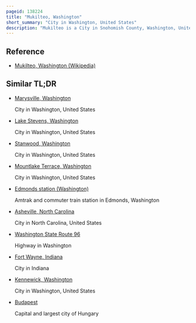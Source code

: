 ```yaml
---
pageid: 138224
title: "Mukilteo, Washington"
short_summary: "City in Washington, United States"
description: "Mukilteo is a City in Snohomish County, Washington, United States. It is located in Puget Sound between Edmonds and everett about 25 Miles north of Seattle. The City had a Population of 20254 at the 2010 Census and an estimated Population of 21441 in 2019."
---
```


## Reference

- [Mukilteo, Washington (Wikipedia)](https://en.wikipedia.org/?curid=138224)

## Similar TL;DR

- [Marysville, Washington](/tldr/en/marysville-washington)

  City in Washington, United States

- [Lake Stevens, Washington](/tldr/en/lake-stevens-washington)

  City in Washington, United States

- [Stanwood, Washington](/tldr/en/stanwood-washington)

  City in Washington, United States

- [Mountlake Terrace, Washington](/tldr/en/mountlake-terrace-washington)

  City in Washington, United States

- [Edmonds station (Washington)](/tldr/en/edmonds-station-washington)

  Amtrak and commuter train station in Edmonds, Washington

- [Asheville, North Carolina](/tldr/en/asheville-north-carolina)

  City in North Carolina, United States

- [Washington State Route 96](/tldr/en/washington-state-route-96)

  Highway in Washington

- [Fort Wayne, Indiana](/tldr/en/fort-wayne-indiana)

  City in Indiana

- [Kennewick, Washington](/tldr/en/kennewick-washington)

  City in Washington, United States

- [Budapest](/tldr/en/budapest)

  Capital and largest city of Hungary

